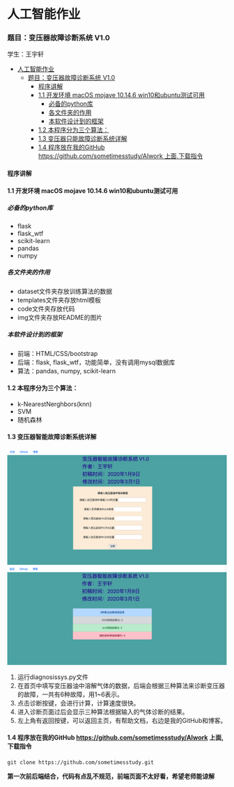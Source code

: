# 人工智能作业

### 题目：变压器故障诊断系统 V1.0

学生：王宇轩
- [人工智能作业](#------)
    + [题目：变压器故障诊断系统 V1.0](#-------------v10)
      - [程序讲解](#----)
      - [1.1 开发环境 macOS mojave 10.14.6    win10和ubuntu测试可用](#11------macos-mojave-10146----win10-ubuntu----)
        * [必备的python库](#---python-)
        * [各文件夹的作用](#-------)
        * [本软件设计到的框架](#---------)
      - [1.2 本程序分为三个算法：](#12-----------)
      - [1.3 变压器只能故障诊断系统详解](#13--------------)
      - [1.4 程序放在我的GitHub https://github.com/sometimesstudy/AIwork  上面,下载指令](#14-------github-https---githubcom-sometimesstudy-aiwork---------)

#### 程序讲解

#### 1.1 开发环境 macOS mojave 10.14.6    win10和ubuntu测试可用
##### 必备的python库
+ flask
+ flask_wtf
+ scikit-learn
+ pandas
+ numpy
##### 各文件夹的作用
+ dataset文件夹存放训练算法的数据
+ templates文件夹存放html模板
+ code文件夹存放代码
+ img文件夹存放README的图片
##### 本软件设计到的框架
+ 前端：HTML/CSS/bootstrap
+ 后端：flask, flask_wtf，功能简单，没有调用mysql数据库
+ 算法：pandas, numpy, scikit-learn

#### 1.2 本程序分为三个算法：

+ k-NearestNerghbors(knn)
+ SVM
+ 随机森林

#### 1.3 变压器智能故障诊断系统详解
![首页](https://github.com/sometimesstudy/AIwork/blob/master/img/%E9%A6%96%E9%A1%B5.png)
![计算](https://github.com/sometimesstudy/AIwork/blob/master/img/%E8%AE%A1%E7%AE%97.png)
1. 运行diagnosissys.py文件
2. 在首页中填写变压器油中溶解气体的数据，后端会根据三种算法来诊断变压器的故障，一共有6种故障，用1~6表示。
3. 点击诊断按键，会进行计算，计算速度很快。
4. 进入诊断页面过后会显示三种算法根据输入的气体诊断的结果。
5. 左上角有返回按键，可以返回主页，有帮助文档，右边是我的GitHub和博客。

#### 1.4 程序放在我的GitHub https://github.com/sometimesstudy/AIwork  上面,下载指令

````shell
git clone https://github.com/sometimesstudy.git
````
**第一次前后端结合，代码有点乱不规范，前端页面不太好看，希望老师能谅解**


